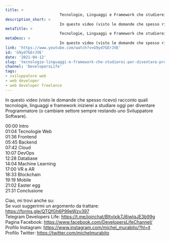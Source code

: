 ```yaml
---
title: > 
                        Tecnologie, Linguaggi e Framework che studierei per diventare Programmatore oggi!
description_short: > 
                        In questo video (visto le domande che spesso ricevo) racconto quali tecnologie, linguaggi e framework inizierei a studiare oggi ...
metaTitle: > 
                        Tecnologie, Linguaggi e Framework che studierei per diventare Programmatore oggi!
metaDesc: > 
                        In questo video (visto le domande che spesso ricevo) racconto quali tecnologie, linguaggi e framework inizierei a studiare oggi ...
link: 'https://www.youtube.com/watch?v=G9yd7GErJVE'
id: 'G9yd7GErJVE'
date: '2021-04-12'
slug: 'tecnologie-linguaggi-e-framework-che-studierei-per-diventare-programmatore-oggi'
channel: 'DevelopersLife'
tags: 
- sviluppatore web
- web developer
- web developer freelance
---
```

In questo video (visto le domande che spesso ricevo) racconto quali tecnologie, linguaggi e framework inizierei a studiare oggi per diventare Programmatore (o cambiare settore sempre restando uno Sviluppatore Software).  
  
00:00 Intro  
01:04 Tecnologie Web  
01:36 Frontend  
05:45 Backend  
07:42 Cloud  
10:07 DevOps  
12:28 Database  
14:04 Machine Learning  
17:00 VR e AR  
18:33 Blockchain  
19:19 Mobile  
21:02 Easter egg  
21:31 Conclusione  
  
Ciao, mi trovi anche su:  
Se vuoi suggerirmi un argomento da trattare: https://forms.gle/QTQfGh6P99eWzv397  
Telegram Developers Life: https://t.me/joinchat/BItvlxik7J6iwIqJE3b99g  
Pagina Facebook: https://www.facebook.com/DevelopersLifeChannel/  
Profilo Instagram: https://www.instagram.com/michel_murabito/?hl=it  
Profilo Twitter: https://twitter.com/michelmurabito​